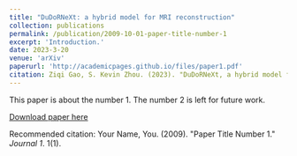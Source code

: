 ```yaml
---
title: "DuDoRNeXt: a hybrid model for MRI reconstruction"
collection: publications
permalink: /publication/2009-10-01-paper-title-number-1
excerpt: 'Introduction.'
date: 2023-3-20
venue: 'arXiv'
paperurl: 'http://academicpages.github.io/files/paper1.pdf'
citation: Ziqi Gao, S. Kevin Zhou. (2023). "DuDoRNeXt, a hybrid model for MRI reconstruction"; <i>arXiv</i>. 1(1).'
---
```

This paper is about the number 1. The number 2 is left for future work.

[Download paper here](http://academicpages.github.io/files/paper1.pdf)

Recommended citation: Your Name, You. (2009). "Paper Title Number 1." <i>Journal 1</i>. 1(1).